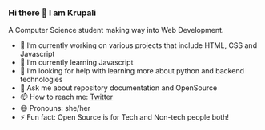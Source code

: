 ### Hi there 👋 I am Krupali

A Computer Science student making way into Web Development. 

- 🔭 I’m currently working on various projects that include HTML, CSS and Javascript
- 🌱 I’m currently learning Javascript
- 🤔 I’m looking for help with learning more about python and backend technologies
- 💬 Ask me about repository documentation and OpenSource
- 📫 How to reach me: [Twitter](https://twitter.com/chai_really)
- 😄 Pronouns: she/her
- ⚡ Fun fact: Open Source is for Tech and Non-tech people both!
